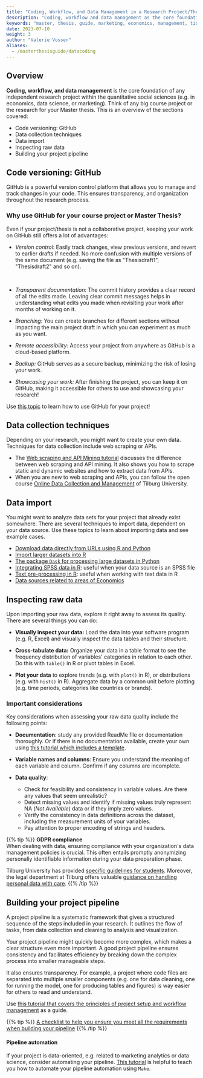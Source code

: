 ```yaml
---
title: "Coding, Workflow, and Data Management in a Research Project/Thesis"
description: "Coding, workflow and data management as the core foundation of your research."
keywords: "master, thesis, guide, marketing, economics, management, tisem, research, guidance, preparation, question, proposal, skills, resources"
date: 2023-07-10
weight: 3
author: "Valerie Vossen"
aliases:
  - /masterthesisguide/datacoding
---
```


## Overview

**Coding, workflow, and data management** is the core foundation of any independent research project within the quantitative social sciences (e.g. in economics, data science, or marketing). Think of any big course project or the research for your Master thesis. This is an overview of the sections covered:

- Code versioning: GitHub
- Data collection techniques
- Data import
- Inspecting raw data
- Building your project pipeline 

## Code versioning: GitHub

GitHub is a powerful version control platform that allows you to manage and track changes in your code. This ensures transparency, and organization throughout the research process. 

### Why use GitHub for your course project or Master Thesis?

Even if your project/thesis is not a collaborative project, keeping your work on GitHub still offers a lot of advantages:

- *Version control*: Easily track changes, view previous versions, and revert to earlier drafts if needed. No more confusion with multiple versions of the same document (e.g. saving the file as "Thesisdraft1", "Thesisdraft2" and so on). 
<br>

- *Transparent documentation:* The commit history provides a clear record of all the edits made. Leaving clear commit messages helps in understanding what edits you made when revisiting your work after months of working on it. 

- *Branching:* You can create branches for different sections without impacting the main project draft in which you can experiment as much as you want.  

- *Remote accessibility:* Access your project from anywhere as GitHub is a cloud-based platform.

- *Backup:* GitHub serves as a secure backup, minimizing the risk of losing your work.  

- *Showcasing your work:* After finishing the project, you can keep it on GitHub, making it accessible for others to use and showcasing your research!

Use [this topic](/share/data) to learn how to use GitHub for your project!

## Data collection techniques

Depending on your research, you might want to create your own data. Techniques for data collection include web scraping or APIs. 
- The [Web scraping and API Mining tutorial](/learn/web-scraping-and-api-mining) discusses the difference between web scraping and API mining. It also shows you how to scrape static and dynamic websites and how to extract data from APIs. 
- When you are new to web scraping and APIs, you can follow the open course [Online Data Collection and Management](https://odcm.hannesdatta.com/) of Tilburg University. 

## Data import

You might want to analyze data sets for your project that already exist somewhere. There are several techniques to import data, dependent on your data source. Use these topics to learn about importing data and see example cases.

- [Download data directly from URLs using R and Python](/store/data)
- [Import larger datasets into R](/import/large-datsets)
- [The package `Dask` for processing large datasets in Python](/import/large-datsets-python)
- [Integrating SPSS data in R](building-blocks/prepare-your-data-for-analysis/data-preparation/spss-files-in-R): useful when your data source is an SPSS file
- [Text pre-processing in R](/building-blocks/prepare-your-data-for-analysis/data-preparation/text-preprocessing): useful when working with text data in R
- [Data sources related to areas of Economics](/research/datasources)

## Inspecting raw data

Upon importing your raw data, explore it right away to assess its quality. There are several things you can do:

- **Visually inspect your data:** Load the data into your software program (e.g. R, Excel) and visually inspect the data tables and their structure. 

- **Cross-tabulate data:** Organize your data in a table format to see the frequency distribution of variables' categories in relation to each other. Do this with `table()` in R or pivot tables in Excel.

- **Plot your data** to explore trends (e.g. with `plot()` in R), or distributions (e.g. with `hist()` in R). Aggregate data by a common unit before plotting (e.g. time periods, categories like countries or brands).


### Important considerations

Key considerations when assessing your raw data quality include the following points:

- **Documentation**: study any provided ReadMe file or documentation thoroughly. Or if there is no documentation available, create your own using [this tutorial which includes a template](/document/new-data).

- **Variable names and columns**: Ensure you understand the meaning of each variable and column. Confirm if any columns are incomplete.

- **Data quality**: 
    - Check for feasibility and consistency in variable values. Are there any values that seem unrealistic?
    - Detect missing values and identify if missing values truly represent NA (*Not Available*) data or if they imply zero values. 
    - Verify the consistency in data definitions across the dataset, including the measurement units of your variables.
    - Pay attention to proper encoding of strings and headers.

{{% tip %}}
**GDPR compliance**
<br>
When dealing with data, ensuring compliance with your organization's data management policies is crucial. This often entails promptly anonymizing personally identifiable information during your data preparation phase. 

Tilburg University has provided [specific guidelines for students](https://www.tilburguniversity.edu/sites/default/files/download/Student%20research%20and%20personal%20data%20in%20your%20research.pdf). Moreover, the legal department at Tilburg offers valuable [guidance on handling personal data with care](https://www.tilburguniversity.edu/about/conduct-and-integrity/privacy-and-security/careful-handling-personal-data).
{{% /tip %}}

## Building your project pipeline 

A project pipeline is a systematic framework that gives a structured sequence of the steps included in your research. It outlines the flow of tasks, from data collection and cleaning to analysis and visualization. 

Your project pipeline might quickly become more complex, which makes a clear structure even more important. A good project pipeline ensures consistency and facilitates efficiency by breaking down the complex process into smaller manageable steps. 

It also ensures transparency. For example, a project where code files are separated into multiple smaller components (e.g. one for data cleaning, one for running the model, one for producing tables and figures) is way easier for others to read and understand.

Use [this tutorial that covers the principles of project setup and workflow management](/learn/project-setup) as a guide. 

{{% tip %}}
[A checklist to help you ensure you meet all the requirements when building your pipeline](/tutorials/project-management/principles-of-project-setup-and-workflow-management/checklist)
{{% /tip %}}

#### Pipeline automation
If your project is data-oriented, e.g. related to marketing analytics or data science, consider automating your pipeline. [This tutorial](/practice/pipeline-automation) is helpful to teach you how to automate your pipeline automation using `Make`.
